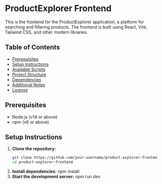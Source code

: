 # ProductExplorer Frontend

This is the frontend for the ProductExplorer application, a platform for searching and filtering products. The frontend is built using React, Vite, Tailwind CSS, and other modern libraries.

## Table of Contents

- [Prerequisites](#prerequisites)
- [Setup Instructions](#setup-instructions)
- [Available Scripts](#available-scripts)
- [Project Structure](#project-structure)
- [Dependencies](#dependencies)
- [Additional Notes](#additional-notes)
- [License](#license)

## Prerequisites

- Node.js (v14 or above)
- npm (v6 or above)

## Setup Instructions

1. **Clone the repository:**
   ```bash
   git clone https://github.com/your-username/product-explorer-frontend.git
   cd product-explorer-frontend

2. **Install dependencies:**
  npm install
3. **Start the development server:**
  npm run dev